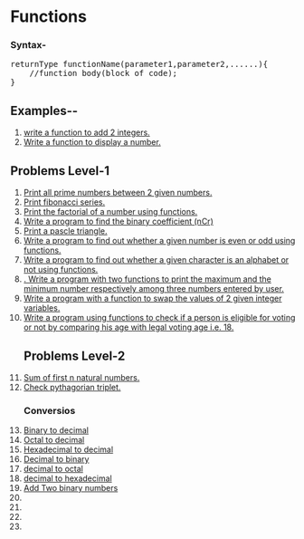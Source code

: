 # Functions
### Syntax-
<pre>
returnType functionName(parameter1,parameter2,......){
    //function body(block of code);
}
</pre>

## Examples--
<ol>
<li>
<a href="example1.cpp">write a function to add 2 integers.</a></li>
<li>
<a href="example2.cpp">Write a function to display a number.</a></li>
</ol>

## Problems Level-1
<ol> 


<li><a href="que1.cpp">Print all prime numbers between 2 given numbers.</a></li>
<li><a href="que2.cpp">Print fibonacci series.</a></li>
<li><a href="que3.cpp">Print the factorial of a number using functions.</a></li>
<li><a href="que4.cpp">Write a program to find the binary coefficient (nCr)</a></li>
<li><a href="que5.cpp">Print a pascle triangle.</a></li>
<li><a href="que6.cpp">Write a program to find out whether a given number is even or odd
using functions.</a></li>
<li><a href="que7.cpp">Write a program to find out whether a given character is an alphabet or
not using functions.</a></li>
<li><a href="que8.cpp">. Write a program with two functions to print the maximum and the
minimum number respectively among three numbers entered by user.</a></li>
<li><a href="que9.cpp"> Write a program with a function to swap the values of 2 given integer
variables. </a></li>
<li><a href="que.cpp">Write a program using functions to check if a person is eligible for
voting or not by comparing his age with legal voting age i.e. 18.</a></li>

## Problems Level-2

<li><a href="que11.cpp">Sum of first n natural numbers.</a></li>
<li><a href="que12.cpp">Check pythagorian triplet.</a></li>

### Conversios
<li><a href="que13.cpp">Binary to decimal</a></li>
<li><a href="que13.cpp">Octal to decimal</a></li>
<li><a href="que13.cpp">Hexadecimal to decimal</a></li>
<li><a href="que13.cpp">Decimal to binary</a></li>
<li><a href="que13.cpp">decimal to octal</a></li>
<li><a href="que13.cpp">decimal to hexadecimal</a></li>
<li><a href="que14.cpp">Add Two binary numbers</a></li>
<li><a href="que.cpp"></a></li>
<li><a href="que.cpp"></a></li>
<li><a href="que.cpp"></a></li>
<li><a href="que.cpp"></a></li>
</ol>